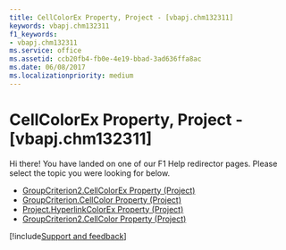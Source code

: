```yaml
---
title: CellColorEx Property, Project - [vbapj.chm132311]
keywords: vbapj.chm132311
f1_keywords:
- vbapj.chm132311
ms.service: office
ms.assetid: ccb20fb4-fb0e-4e19-bbad-3ad636ffa8ac
ms.date: 06/08/2017
ms.localizationpriority: medium
---
```



# CellColorEx Property, Project - [vbapj.chm132311]

Hi there! You have landed on one of our F1 Help redirector pages. Please select the topic you were looking for below.

- [GroupCriterion2.CellColorEx Property (Project)](https://msdn.microsoft.com/library/7078cdff-c17b-8e56-f667-04e467b54d62%28Office.15%29.aspx)
- [GroupCriterion.CellColor Property (Project)](https://msdn.microsoft.com/library/dcddcac1-e935-9e60-9611-5bf77267c5f1%28Office.15%29.aspx)
- [Project.HyperlinkColorEx Property (Project)](https://msdn.microsoft.com/library/ee305b13-9375-47d4-4cae-c81af86f3606%28Office.15%29.aspx)
- [GroupCriterion2.CellColor Property (Project)](https://msdn.microsoft.com/library/f6d43a9d-7c5b-16bc-dd9e-fc33ae511959%28Office.15%29.aspx)

[!include[Support and feedback](~/includes/feedback-boilerplate.md)]